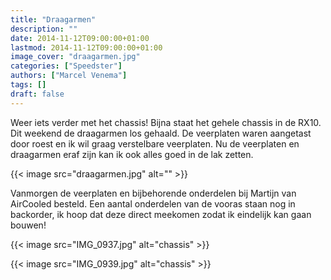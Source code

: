 ```yaml
---
title: "Draagarmen"
description: ""
date: 2014-11-12T09:00:00+01:00
lastmod: 2014-11-12T09:00:00+01:00
image_cover: "draagarmen.jpg"
categories: ["Speedster"]
authors: ["Marcel Venema"] 
tags: []
draft: false
---
```


Weer iets verder met het chassis! Bijna staat het gehele chassis in de RX10. Dit weekend de draagarmen los gehaald. De veerplaten waren aangetast door roest en ik wil graag verstelbare veerplaten. Nu de veerplaten en draagarmen eraf zijn kan ik ook alles goed in de lak zetten.

<!--more-->

{{< image src="draagarmen.jpg" alt="" >}}

Vanmorgen de veerplaten en bijbehorende onderdelen bij Martijn van AirCooled besteld. Een aantal onderdelen van de vooras staan nog in backorder, ik hoop dat deze direct meekomen zodat ik eindelijk kan gaan bouwen!

{{< image src="IMG_0937.jpg" alt="chassis" >}}

{{< image src="IMG_0939.jpg" alt="chassis" >}}

&nbsp;
